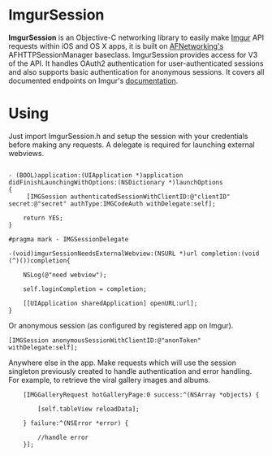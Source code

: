 # ImgurSession

__ImgurSession__ is an Objective-C networking library to easily make [Imgur](http://imgur.com) API requests within iOS and OS X apps, it is built on [AFNetworking's](http://afnetworking.com/) AFHTTPSessionManager baseclass. ImgurSession provides access for V3 of the API. It handles OAuth2 authentication for user-authenticated sessions and also supports basic authentication for anonymous sessions. It covers all documented endpoints on Imgur's [documentation](https://api.imgur.com/).

# Using

Just import ImgurSession.h and setup the session with your credentials before making any requests. A delegate is required for launching external webviews.

```

- (BOOL)application:(UIApplication *)application didFinishLaunchingWithOptions:(NSDictionary *)launchOptions
{
     [IMGSession authenticatedSessionWithClientID:@"clientID" secret:@"secret" authType:IMGCodeAuth withDelegate:self];
    
    return YES;
}

#pragma mark - IMGSessionDelegate

-(void)imgurSessionNeedsExternalWebview:(NSURL *)url completion:(void (^)())completion{
    
    NSLog(@"need webview");
    
    self.loginCompletion = completion;
    
    [[UIApplication sharedApplication] openURL:url];
}

```

Or anonymous session (as configured by registered app on Imgur).

```
[IMGSession anonymousSessionWithClientID:@"anonToken" withDelegate:self];
```

Anywhere else in the app. Make requests which will use the session singleton previously created to handle authentication and error handling. For example, to retrieve the viral gallery images and albums.


```
    [IMGGalleryRequest hotGalleryPage:0 success:^(NSArray *objects) {
        
        [self.tableView reloadData];
        
    } failure:^(NSError *error) {
        
        //handle error
    }];

```
